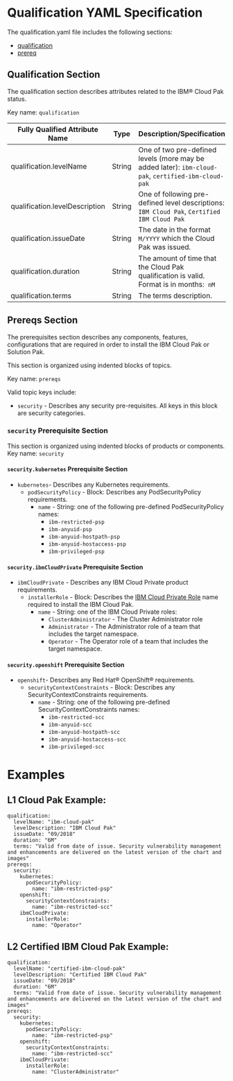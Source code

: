 # Qualification YAML Specification
The qualification.yaml file includes the following sections:  
* [qualification](#qualification-section)
* [prereq](#prereqs-section)

## Qualification Section
The qualification section describes attributes related to the IBM&reg; Cloud Pak status.

Key name:  `qualification`

**Fully Qualified Attribute Name**|**Type**|**Description/Specification**
-----|-----|-----
qualification.levelName|String|One of two pre-defined levels (more may be added later): `ibm-cloud-pak`, `certified-ibm-cloud-pak`
qualification.levelDescription|String|One of following pre-defined level descriptions: `IBM Cloud Pak`, `Certified IBM Cloud Pak`
qualification.issueDate|String|The date in the format `M/YYYY` which the Cloud Pak was issued.
qualification.duration|String|The amount of time that the Cloud Pak qualification is valid.  Format is in months:  `nM`
qualification.terms|String|The terms description.

## Prereqs Section
The prerequisites section describes any components, features, configurations that are required in order to install the IBM Cloud Pak or Solution Pak.

This section is organized using indented blocks of topics.

Key name: `prereqs`

Valid topic keys include:  
* `security` - Describes any security pre-requisites.  All keys in this block are security categories.

### `security` Prerequisite Section
This section is organized using indented blocks of products or components.
Key name: `security`

#### `security.kubernetes` Prerequisite Section
* `kubernetes`- Describes any Kubernetes requirements.
  * `podSecurityPolicy` - Block: Describes any PodSecurityPolicy requirements.
    * `name` - String: one of the following pre-defined PodSecurityPolicy names:
      * `ibm-restricted-psp`
      * `ibm-anyuid-psp`
      * `ibm-anyuid-hostpath-psp`
      * `ibm-anyuid-hostaccess-psp`
      * `ibm-privileged-psp`

#### `security.ibmCloudPrivate` Prerequisite Section
* `ibmCloudPrivate` - Describes any IBM Cloud Private product requirements.
  * `installerRole` - Block:  Describes the [IBM Cloud Private Role](https://www.ibm.com/support/knowledgecenter/SSBS6K_3.1.1/user_management/assign_role.html) name required to install the IBM Cloud Pak.
    * `name` - String: one of the IBM Cloud Private roles:
      * `ClusterAdministrator` - The Cluster Administrator role
      * `Administrator` - The Administrator role of a team that includes the target namespace.
      * `Operator` - The Operator role of a team that includes the target namespace.

#### `security.openshift` Prerequisite Section
* `openshift`- Describes any Red Hat&reg; OpenShift&reg; requirements.
  * `securityContextConstraints` - Block: Describes any SecurityContextConstraints requirements.
    * `name` - String: one of the following pre-defined SecurityContextConstraints names:
      * `ibm-restricted-scc`
      * `ibm-anyuid-scc`
      * `ibm-anyuid-hostpath-scc`
      * `ibm-anyuid-hostaccess-scc`
      * `ibm-privileged-scc`


# Examples

## L1 Cloud Pak Example:
```
qualification:
  levelName: "ibm-cloud-pak"
  levelDescription: "IBM Cloud Pak"
  issueDate: "09/2018"
  duration: "6M"
  terms: "Valid from date of issue. Security vulnerability management and enhancements are delivered on the latest version of the chart and images"
prereqs:
  security:
    kubernetes:
      podSecurityPolicy:
        name: "ibm-restricted-psp"
    openshift:
      securityContextConstraints:
        name: "ibm-restricted-scc"
    ibmCloudPrivate:
      installerRole:
        name: "Operator"
```

## L2 Certified IBM Cloud Pak Example:
```
qualification:
  levelName: "certified-ibm-cloud-pak"
  levelDescription: "Certified IBM Cloud Pak"
  issueDate: "09/2018"
  duration: "6M"
  terms: "Valid from date of issue. Security vulnerability management and enhancements are delivered on the latest version of the chart and images"
prereqs:
  security:
    kubernetes:
      podSecurityPolicy:
        name: "ibm-restricted-psp"
    openshift:
      securityContextConstraints:
        name: "ibm-restricted-scc"
    ibmCloudPrivate:
      installerRole:
        name: "ClusterAdministrator"
```
